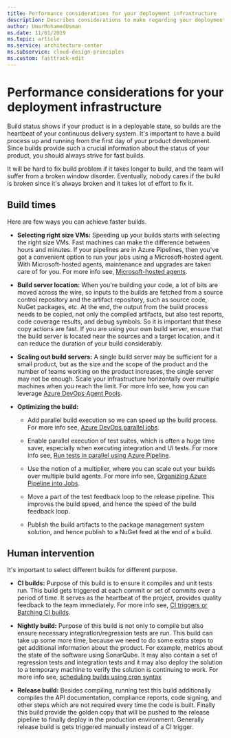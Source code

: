 ```yaml
---
title: Performance considerations for your deployment infrastructure
description: Describes considerations to make regarding your deployment infrastructure.
author: UmarMohamedUsman
ms.date: 11/01/2019
ms.topic: article
ms.service: architecture-center
ms.subservice: cloud-design-principles
ms.custom: fasttrack-edit
---
```


# Performance considerations for your deployment infrastructure

Build status shows if your product is in a deployable state, so builds are the heartbeat of your continuous delivery system. It's important to have a build process up and running from the first day of your product development. Since builds provide such a crucial information about the status of your product, you should always strive for fast builds.

It will be hard to fix build problem if it takes longer to build, and the team will suffer from a broken window disorder. Eventually, nobody cares if the build is broken since it's always broken and it takes lot of effort to fix it.

## Build times

Here are few ways you can achieve faster builds.

* **Selecting right size VMs:** Speeding up your builds starts with selecting the right size VMs. Fast machines can make the difference between hours and minutes. If your pipelines are in Azure Pipelines, then you've got a convenient option to run your jobs using a Microsoft-hosted agent. With Microsoft-hosted agents, maintenance and upgrades are taken care of for you. For more info see, [Microsoft-hosted agents](https://docs.microsoft.com/azure/devops/pipelines/agents/hosted?view=azure-devops).

* **Build server location:** When you're building your code, a lot of bits are moved across the wire, so inputs to the builds are fetched from a source control repository and the artifact repository, such as source code, NuGet packages, etc. At the end, the output from the build process needs to be copied, not only the compiled artifacts, but also test reports, code coverage results, and debug symbols. So it is important that these copy actions are fast. If you are using your own build server, ensure that the build server is located near the sources and a target location, and it can reduce the duration of your build considerably.

* **Scaling out build servers:** A single build server may be sufficient for a small product, but as the size and the scope of the product and the number of teams working on the product increases, the single server may not be enough. Scale your infrastructure horizontally over multiple machines when you reach the limit. For more info see, how you can leverage [Azure DevOps Agent Pools](https://docs.microsoft.com/azure/devops/pipelines/agents/pools-queues?view=azure-devops&tabs=yaml).

* **Optimizing the build:**

  * Add parallel build execution so we can speed up the build process. For more info see, [Azure DevOps parallel jobs](https://docs.microsoft.com/azure/devops/pipelines/licensing/concurrent-jobs?view=azure-devops).

  * Enable parallel execution of test suites, which is often a huge time saver, especially when executing integration and UI tests. For more info see, [Run tests in parallel using Azure Pipeline](https://docs.microsoft.com/azure/devops/pipelines/test/parallel-testing-any-test-runner?view=azure-devops).

  * Use the notion of a multiplier, where you can scale out your builds over multiple build agents. For more info see, [Organizing Azure Pipeline into Jobs](https://docs.microsoft.com/azure/devops/pipelines/process/phases?view=azure-devops&tabs=yaml).

  * Move a part of the test feedback loop to the release pipeline. This improves the build speed, and hence the speed of the build feedback loop.

  * Publish the build artifacts to the package management system solution, and hence publish to a NuGet feed at the end of a build.

## Human intervention

It's important to select different builds for different purpose.

* **CI builds:** Purpose of this build is to ensure it compiles and unit tests run. This build gets triggered at each commit or set of commits over a period of time. It serves as the heartbeat of the project, provides quality feedback to the team immediately. For more info see, [CI triggers or Batching CI builds](https://docs.microsoft.com/azure/devops/pipelines/build/triggers?view=azure-devops&tabs=yaml).

* **Nightly build:** Purpose of this build is not only to compile but also ensure necessary integration/regression tests are run. This build can take up some more time, because we need to do some extra steps to get additional information about the product. For example, metrics about the state of the software using SonarQube. It may also contain a set of regression tests and integration tests and it may also deploy the solution to a temporary machine to verify the solution is continuing to work. For more info see, [scheduling builds using cron syntax](https://docs.microsoft.com/azure/devops/pipelines/process/scheduled-triggers)

* **Release build:** Besides compiling, running test this build additionally compiles the API documentation, compliance reports, code signing, and other steps which are not required every time the code is built. Finally this build provide the golden copy that will be pushed to the release pipeline to finally deploy in the production environment. Generally release build is gets triggered manually instead of a CI trigger.
